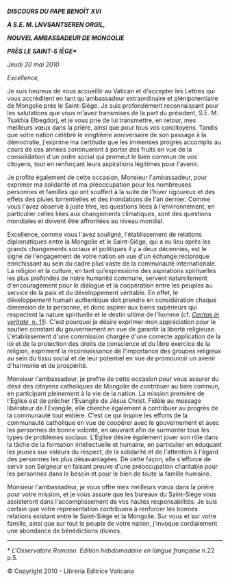 ***DISCOURS DU PAPE BENOÎT XVI***

***À S.E. M. LNVSANTSEREN ORGIL,***

***NOUVEL AMBASSADEUR DE MONGOLIE***

***PRÈS LE SAINT-S** **IÈGE\****

*Jeudi 20 mai 2010*

*Excellence,*

Je suis heureux de vous accueillir au Vatican et d'accepter les Lettres qui vous accréditent en tant qu'ambassadeur extraordinaire et plénipotentiaire de Mongolie près le Saint-Siège. Je suis profondément reconnaissant pour les salutations que vous m'avez transmises de la part du président, S.E. M. Tsakhia Elbegdorj, et je vous prie de lui transmettre, en retour, mes meilleurs vœux dans la prière, ainsi que pour tous vos concitoyens. Tandis que votre nation célèbre le vingtième anniversaire de son passage à la démocratie, j'exprime ma certitude que les immenses progrès accomplis au cours de ces années continueront à porter des fruits en vue de la consolidation d'un ordre social qui promeut le bien commun de vos citoyens, tout en renforçant leurs aspirations légitimes pour l'avenir.

Je profite également de cette occasion, Monsieur l'ambassadeur, pour exprimer ma solidarité et ma préoccupation pour les nombreuses personnes et familles qui ont souffert à la suite de l'hiver rigoureux et des effets des pluies torrentielles et des inondations de l'an dernier. Comme vous l'avez observé à juste titre, les questions liées à l'environnement, en particulier celles liées aux changements climatiques, sont des questions mondiales et doivent être affrontées au niveau mondial.

Excellence, comme vous l'avez souligné, l'établissement de relations diplomatiques entre la Mongolie et le Saint-Siège, qui a eu lieu après les grands changements sociaux et politiques il y a deux décennies, est le signe de l'engagement de votre nation en vue d'un échange réciproque enrichissant au sein du cadre plus vaste de la communauté internationale. La religion et la culture, en tant qu'expressions des aspirations spirituelles les plus profondes de notre humanité commune, servent naturellement d'encouragement pour le dialogue et la coopération entre les peuples au service de la paix et du développement véritable. En effet, le développement humain authentique doit prendre en considération chaque dimension de la personne, et donc aspirer aux biens supérieurs qui respectent la nature spirituelle et le destin ultime de l'homme (cf. [*Caritas in veritate,* n. 11](/content/benedict-xvi/fr/encyclicals/documents/hf_ben-xvi_enc_20090629_caritas-in-veritate.html#11.)). C'est pourquoi je désire exprimer mon appréciation pour le soutien constant du gouvernement en vue de garantir la liberté religieuse. L'établissement d'une commission chargée d'une correcte application de la loi et de la protection des droits de conscience et du libre exercice de la religion, expriment la reconnaissance de l'importance des groupes religieux au sein du tissu social et de leur potentiel en vue de promouvoir un avenir d'harmonie et de prospérité.

Monsieur l'ambassadeur, je profite de cette occasion pour vous assurer du désir des citoyens catholiques de Mongolie de contribuer au bien commun, en participant pleinement à la vie de la nation. La mission première de l'Eglise est de prêcher l'Evangile de Jésus Christ. Fidèle au message libérateur de l'Evangile, elle cherche également à contribuer au progrès de la communauté tout entière. C'est ce qui inspire les efforts de la communauté catholique en vue de coopérer avec le gouvernement et avec les personnes de bonne volonté, en œuvrant afin de surmonter tous les types de problèmes sociaux. L'Eglise désire également jouer son rôle dans la tâche de la formation intellectuelle et humaine, en particulier en éduquant les jeunes aux valeurs du respect, de la solidarité et de l'attention à l'égard des personnes les plus désavantagées. De cette façon, elle s'efforce de servir son Seigneur en faisant preuve d'une préoccupation charitable pour les personnes dans le besoin et pour le bien de toute la famille humaine.

Monsieur l'ambassadeur, je vous offre mes meilleurs vœux dans la prière pour votre mission, et je vous assure que les bureaux du Saint-Siège vous assisteront dans l'accomplissement de vos hautes responsabilités. Je suis certain que votre représentation contribuera à renforcer les bonnes relations existant entre le Saint-Siège et la Mongolie. Sur vous et sur votre famille, ainsi que sur tout le peuple de votre nation, j'invoque cordialement une abondance de bénédictions divines.

* * *

\* *L'Osservatore Romano. Edition hebdomadaire en langue française* n.22 p.5.

© Copyright 2010 - Libreria Editrice Vaticana